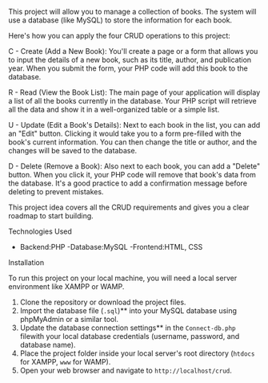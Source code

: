 This project will allow you to manage a collection of books. The system will use a database (like MySQL) to store the information for each book.

Here's how you can apply the four CRUD operations to this project:

C - Create (Add a New Book): You'll create a page or a form that allows you to input the details of a new book, such as its title, author, and publication year. When you submit the form, your PHP code will add this book to the database.

R - Read (View the Book List): The main page of your application will display a list of all the books currently in the database. Your PHP script will retrieve all the data and show it in a well-organized table or a simple list.

U - Update (Edit a Book's Details): Next to each book in the list, you can add an "Edit" button. Clicking it would take you to a form pre-filled with the book's current information. You can then change the title or author, and the changes will be saved to the database.

D - Delete (Remove a Book): Also next to each book, you can add a "Delete" button. When you click it, your PHP code will remove that book's data from the database. It's a good practice to add a confirmation message before deleting to prevent mistakes.

This project idea covers all the CRUD requirements and gives you a clear roadmap to start building.

Technologies Used

- Backend:PHP
-Database:MySQL
-Frontend:HTML, CSS

Installation

To run this project on your local machine, you will need a local server environment like XAMPP or WAMP.

1. Clone the repository or download the project files.
2. Import the database file (`.sql`)** into your MySQL database using phpMyAdmin or a similar tool.
3. Update the database connection settings** in the `Connect-db.php` filewith your local database credentials (username, password, and database name).
4. Place the project folder inside your local server's root directory (`htdocs` for XAMPP, `www` for WAMP).
5. Open your web browser and navigate to `http://localhost/crud`.

